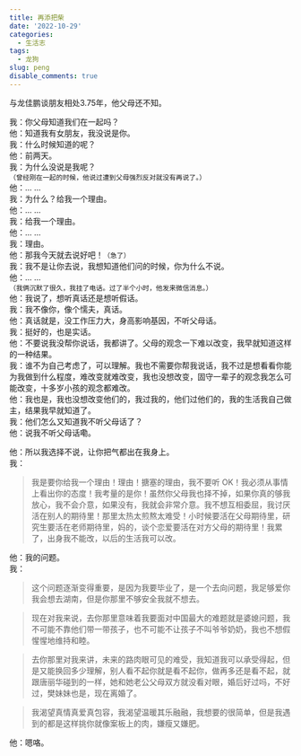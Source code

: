 ```yaml
---
title: 再添把柴
date: '2022-10-29'
categories:
  - 生活志
tags:
  - 龙狗
slug: peng
disable_comments: true
---
```


与龙佳鹏谈朋友相处3.75年，他父母还不知。

我：你父母知道我们在一起吗？  
他：知道我有女朋友，我没说是你。  
我：什么时候知道的呢？  
他：前两天。  
我：为什么没说是我呢？  
`（曾经刚在一起的时候，他说过遭到父母强烈反对就没有再说了。）  `  
他：... ...   
我：为什么？给我一个理由。  
他：... ...   
我：给我一个理由。  
他：... ...   
我：理由。  
他：那我今天就去说好吧！`（急了）`  
我：我不是让你去说，我想知道他们问的时候，你为什么不说。  
他：... ...   
`（我俩沉默了很久，我挂了电话。过了半个小时，他发来微信消息。）`  
他：我说了，想听真话还是想听假话。  
我：我不像你，像个懦夫，真话。  
他：真话就是，没工作压力大，身高影响基因，不听父母话。  
我：挺好的，也是实话。  
他：不要说我没帮你说话，我都讲了。父母的观念一下难以改变，我早就知道这样的一种结果。  
我：谁不为自己考虑了，可以理解。我也不需要你帮我说话，我不过是想看看你能为我做到什么程度，难改变就难改变，我也没想改变，固守一辈子的观念我怎么可能改变，十多岁小孩的观念都难改。  
他：我也是，我也没想改变他们的，我过我的，他们过他们的，我的生活我自己做主，结果我早就知道了。  
我：他们怎么又知道我不听父母话了？  
他：说我不听父母话嘞。

他：所以我选择不说，让你把气都出在我身上。  
我：
> 我是要你给我一个理由！理由！搪塞的理由，我不要听 OK！我必须从事情上看出你的态度！我考量的是你！虽然你父母我也择不掉，如果你真的够我放心，我不会介意，如果没有，我就会非常介意。我不想互相委屈，我讨厌活在别人的期待里！那里太热太煎熬太难受！小时候要活在父母期待里，研究生要活在老师期待里，妈的，谈个恋爱要活在对方父母的期待里！我累了，出身我不能改，以后的生活我可以改。  

他：我的问题。  
我：
> 这个问题逐渐变得重要，是因为我要毕业了，是一个去向问题，我足够爱你我会想去湖南，但是你那里不够安全我就不想去。  

> 现在对我来说，去你那里意味着我要面对中国最大的难题就是婆媳问题，我不可能不靠他们带一带孩子，也不可能不让孩子不叫爷爷奶奶，我也不想假惺惺地维持和睦。   

> 去你那里对我来讲，未来的路肉眼可见的难受，我知道我可以承受得起，但是又能换回多少理解，别人看不起你就是看不起你，做再多还是看不起，就跟唐丽华碰到的一样，她和她老公父母双方就没看对眼，婚后好过吗，不好过，樊妹妹也是，现在离婚了。 

> 我渴望真情真爱真包容，我渴望温暖其乐融融，我想要的很简单，但是我遇到的都是这样挑你就像案板上的肉，嫌瘦又嫌肥。  

他：嗯咯。